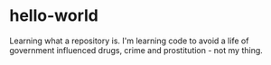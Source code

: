 # hello-world
Learning what a repository is.
I'm learning code to avoid a life of government influenced drugs, crime and prostitution - not my thing.
